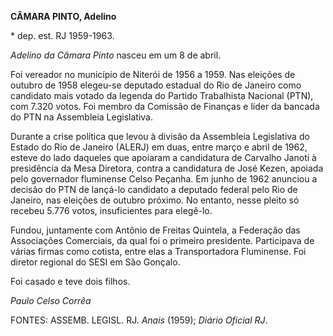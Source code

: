 **CÂMARA PINTO, Adelino**

\* dep. est. RJ 1959-1963.

*Adelino da Câmara Pinto* nasceu em um 8 de abril.

Foi vereador no município de Niterói de 1956 a 1959. Nas eleições de
outubro de 1958 elegeu-se deputado estadual do Rio de Janeiro como
candidato mais votado da legenda do Partido Trabalhista Nacional (PTN),
com 7.320 votos. Foi membro da Comissão de Finanças e líder da bancada
do PTN na Assembleia Legislativa.

Durante a crise política que levou à divisão da Assembleia Legislativa
do Estado do Rio de Janeiro (ALERJ) em duas, entre março e abril de
1962, esteve do lado daqueles que apoiaram a candidatura de Carvalho
Janoti à presidência da Mesa Diretora, contra a candidatura de José
Kezen, apoiada pelo governador fluminense Celso Peçanha. Em junho de
1962 anunciou a decisão do PTN de lançá-lo candidato a deputado federal
pelo Rio de Janeiro, nas eleições de outubro próximo. No entanto, nesse
pleito só recebeu 5.776 votos, insuficientes para elegê-lo.

Fundou, juntamente com Antônio de Freitas Quintela, a Federação das
Associações Comerciais, da qual foi o primeiro presidente. Participava
de várias firmas como cotista, entre elas a Transportadora Fluminense.
Foi diretor regional do SESI em São Gonçalo.

Foi casado e teve dois filhos.

*Paulo Celso Corrêa*

FONTES: ASSEMB. LEGISL. RJ. *Anais* (1959); *Diário Oficial RJ*.
